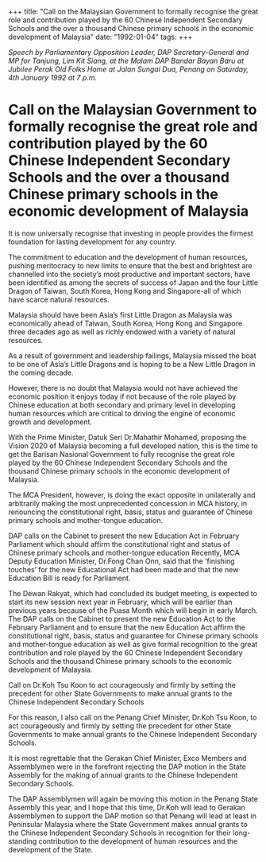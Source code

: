 +++ 
title: "Call on the Malaysian Government to formally recognise the great role and contribution played by the 60 Chinese Independent Secondary Schools and the over a thousand Chinese primary schools in the economic development of Malaysia"
date: "1992-01-04"
tags:
+++

_Speech by Parliamentary Opposition Leader, DAP Secretary-General and MP for Tanjung, Lim Kit Siang, at the Malam DAP Bandar Bayan Baru at Jubilee Perak Old Folks Home at Jalan Sungai Dua, Penang on Saturday, 4th January 1992 at 7 p.m._

# Call on the Malaysian Government to formally recognise the great role and contribution played by the 60 Chinese Independent Secondary Schools and the over a thousand Chinese primary schools in the economic development of Malaysia

It is now universally recognise that investing in people provides the firmest foundation for lasting development for any country.</u>

The commitment to education and the development of human resources, pushing meritocracy to new limits to ensure that the best and brightest are channelled into the society’s most productive and important sectors, have been identified as among the secrets of success of Japan and the four Little Dragon of Taiwan, South Korea, Hong Kong and Singapore-all of which have scarce natural resources.

Malaysia should have been Asia’s first Little Dragon as Malaysia was economically ahead of Taiwan, South Korea, Hong Kong and Singapore three decades ago as well as richly endowed with a variety of natural resources.

As a result of government and leadership failings, Malaysia missed the boat to be one of Asia’s Little Dragons and is hoping to be a New Little Dragon in the coming decade.

However, there is no doubt that Malaysia would not have achieved the economic position it enjoys today if not because of the role played by Chinese education at both secondary and primary level in developing human resources which are critical to driving the engine of economic growth and development.

With the Prime Minister, Datuk Seri Dr.Mahathir Mohamed, proposing the Vision 2020 of Malaysia becoming a full developed nation, this is the time to get the Barisan Nasional Government to fully recognise the great role played by the 60 Chinese Independent Secondary Schools and the thousand Chinese primary schools in the economic development of Malaysia.

The MCA President, however, is doing the exact opposite in unilaterally and arbitrarily making the most unprecedented concession in MCA history, in renouncing the constitutional right, basis, status and guarantee of Chinese primary schools and mother-tongue education.

DAP calls on the Cabinet to present the new Education Act in February Parliament which should affirm the constitutional right and status of Chinese primary schools and mother-tongue education
Recently, MCA Deputy Education Minister, Dr.Fong Chan Onn, said that the ‘finishing touches’ for the new Educational Act had been made and that the new Education Bill is ready for Parliament.

The Dewan Rakyat, which had concluded its budget meeting, is expected to start its new session next year in February, which will be earlier than previous years because of the Puasa Month which will begin in early March.
The DAP calls on the Cabinet to present the new Education Act to the February Parliament and to ensure that the new Education Act affirm the constitutional right, basis, status and guarantee for Chinese primary schools and mother-tongue education as well as give formal recognition to the great contribution and role played by the 60 Chinese Independent Secondary Schools and the thousand 
Chinese primary schools to the economic development of Malaysia.

Call on Dr.Koh Tsu Koon to act courageously and firmly by setting the precedent for other State Governments to make annual grants to the Chinese Independent Secondary Schools

For this reason, I also call on the Penang Chief Minister, Dr.Koh Tsu Koon, to act courageously and firmly by setting the precedent for other State Governments to make annual grants to the Chinese Independent Secondary Schools.

It is most regrettable that the Gerakan Chief Minister, Exco Members and Assemblymen were in the forefront rejecting the DAP motion in the State Assembly for the making of annual grants to the Chinese Independent Secondary Schools.

The DAP Assemblymen will again be moving this motion in the Penang State Assembly this year, and I hope that this time, Dr.Koh will lead to Gerakan Assemblymen to support the DAP motion so that Penang will lead at least in Peninsular Malaysia where the State Government makes annual grants to the Chinese Independent Secondary Schools in recognition for their long-standing contribution to the development of human resources and the development of the State.
 
